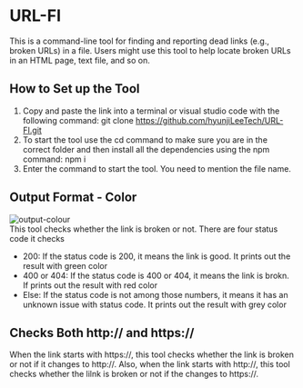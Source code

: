 # URL-FI

This is a command-line tool for finding and reporting dead links (e.g., broken URLs) in a file. Users might use this tool to help locate broken URLs in an HTML page, text file, and so on.

## How to Set up the Tool
1. Copy and paste the link into a terminal or visual studio code with the following command: git clone https://github.com/hyunjiLeeTech/URL-FI.git
2. To start the tool use the cd command to make sure you are in the correct folder and then install all the dependencies using the npm command: npm i 
3. Enter the command to start the tool. You need to mention the file name.

## Output Format - Color
![output-colour](https://lh3.googleusercontent.com/9svcCU3m5SHv3VB5Io9bz5auzoNu3c1JFKZSGaKX-po6Kt0zZbkSedyK2QWDaiLVpTxvgzQk5hyHe030pMBN7tD5c2x8QPnyz9_ibixc8Pl8V4ckeSn4t4w8CKS-zNFg1JDunUQFrw)
<br/>This tool checks whether the link is broken or not. There are four status code it checks
- 200: If the status code is 200, it means the link is good. It prints out the result with green color
- 400 or 404: If the status code is 400 or 404, it means the link is brokn. If prints out the result with red color
- Else: If the status code is not among those numbers, it means it has an unknown issue with status code. It prints out the result with grey color

## Checks Both http:// and https://
When the link starts with https://, this tool checks whether the link is broken or not if it changes to http://.
Also, when the link starts with http://, this tool checks whether the lilnk is broken or not if the changes to https://.